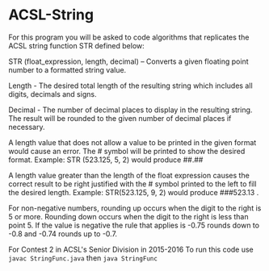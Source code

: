 # ACSL-String

For this program you will be asked to code algorithms that replicates the ACSL string function STR defined below:

STR (float_expression, length, decimal) – Converts a given floating point number to a formatted string value.

Length - The desired total length of the resulting string which includes all digits, decimals and signs.

Decimal - The number of decimal places to display in the resulting string. The result will be rounded to the given number of decimal places if necessary.

A length value that does not allow a value to be printed in the given format would cause an error. The # symbol will be printed to show the desired format. Example: STR (523.125, 5, 2) would produce ##.##

A length value greater than the length of the float expression causes the correct result to be right justified with the # symbol printed to the left to fill the desired length. Example: STR(523.125, 9, 2) would produce ###523.13 .

For non-negative numbers, rounding up occurs when the digit to the right is 5 or more.
Rounding down occurs when the digit to the right is less than point 5. If the value is negative the rule that applies is -0.75 rounds down to -0.8 and -0.74 rounds up to -0.7.

For Contest 2 in ACSL's Senior Division in 2015-2016
To run this code use `javac StringFunc.java` then `java StringFunc`

